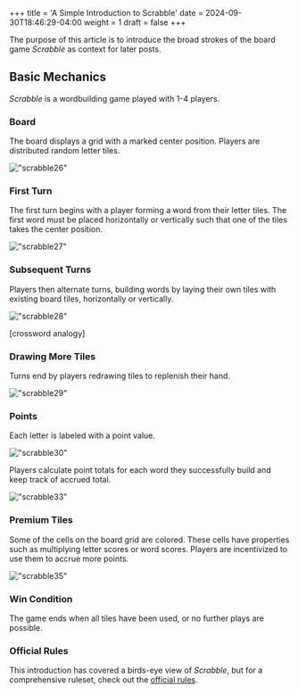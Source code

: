 +++
title = 'A Simple Introduction to Scrabble'
date = 2024-09-30T18:46:29-04:00
weight = 1
draft = false
+++

The purpose of this article is to introduce the broad strokes of the board game *Scrabble* as context for later posts.

## Basic Mechanics

*Scrabble* is a wordbuilding game played with 1-4 players. 

### Board

The board displays a grid with a marked center position. Players are distributed random letter tiles.

!["scrabble26"](/img/scrabble26.png)

### First Turn

The first turn begins with a player forming a word from their letter tiles. The first word must be placed horizontally or vertically such that one of the tiles takes the center position.

!["scrabble27"](/img/scrabble27.png)


### Subsequent Turns

Players then alternate turns, building words by laying their own tiles with existing board tiles, horizontally or vertically.

!["scrabble28"](/img/scrabble28.png)


[crossword analogy]

### Drawing More Tiles

Turns end by players redrawing tiles to replenish their hand.

!["scrabble29"](/img/scrabble29.png)


### Points

Each letter is labeled with a point value. 

!["scrabble30"](/img/scrabble30.png)


Players calculate point totals for each word they successfully build and keep track of accrued total.

!["scrabble33"](/img/scrabble33.png)


### Premium Tiles

Some of the cells on the board grid are colored. These cells have properties such as multiplying letter scores or word scores. Players are incentivized to use them to accrue more points.

!["scrabble35"](/img/scrabble35.png)


### Win Condition

The game ends when all tiles have been used, or no further plays are possible.

### Official Rules

This introduction has covered a birds-eye view of *Scrabble*, but for a comprehensive ruleset, check out the [official rules](https://www.hasbro.com/common/instruct/Scrabble_(2003).pdf).